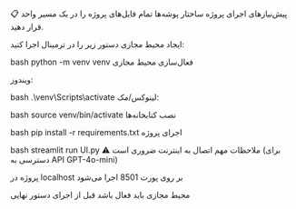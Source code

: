 📋 پیش‌نیازهای اجرای پروژه
ساختار پوشه‌ها
تمام فایل‌های پروژه را در یک مسیر واحد قرار دهید.

ایجاد محیط مجازی
دستور زیر را در ترمینال اجرا کنید:

bash
python -m venv venv
فعال‌سازی محیط مجازی

ویندوز:

bash
.\venv\Scripts\activate
لینوکس/مک:

bash
source venv/bin/activate
نصب کتابخانه‌ها

bash
pip install -r requirements.txt
اجرای پروژه

bash
streamlit run UI.py
⚠️ ملاحظات مهم
اتصال به اینترنت ضروری است (برای دسترسی به API GPT-4o-mini)

پروژه در localhost بر روی پورت 8501 اجرا می‌شود

محیط مجازی باید فعال باشد قبل از اجرای دستور نهایی

